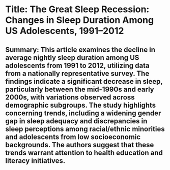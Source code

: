 # Title: The Great Sleep Recession: Changes in Sleep Duration Among US Adolescents, 1991–2012

## Summary: This article examines the decline in average nightly sleep duration among US adolescents from 1991 to 2012, utilizing data from a nationally representative survey. The findings indicate a significant decrease in sleep, particularly between the mid-1990s and early 2000s, with variations observed across demographic subgroups. The study highlights concerning trends, including a widening gender gap in sleep adequacy and discrepancies in sleep perceptions among racial/ethnic minorities and adolescents from low socioeconomic backgrounds. The authors suggest that these trends warrant attention to health education and literacy initiatives.